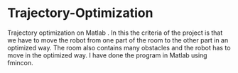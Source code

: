 # Trajectory-Optimization
Trajectory optimization on Matlab . In this the criteria of the project is that we have to move the robot from one part of the room to the other part in an optimized way. The room also contains many obstacles and the robot has to move in the optimized way. I have done the program in Matlab using fmincon. 
